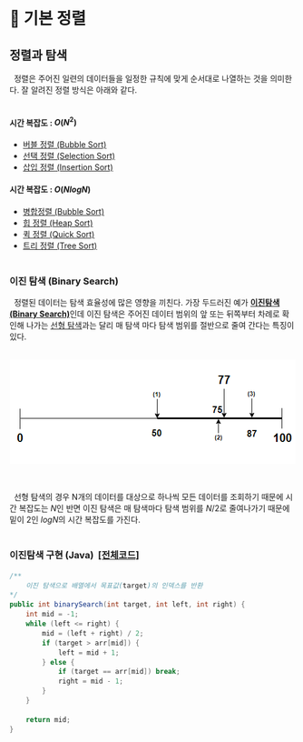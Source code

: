 # 📄 **기본 정렬**

## **정렬과 탐색**

&nbsp;&nbsp;정렬은 주어진 일련의 데이터들을 일정한 규칙에 맞게 순서대로 나열하는 것을 의미한다. 잘 알려진 정렬 방식은 아래와 같다.
<br/><br/>

#### **시간 복잡도 : $O(N^2)$**

- [버블 정렬 (Bubble Sort)](BubbleSort.md)
- [선택 정렬 (Selection Sort)](SelectionSort.md)
- [삽입 정렬 (Insertion Sort)](InsertionSort.md)

#### **시간 복잡도 : $O(NlogN)$**

- [병합정렬 (Bubble Sort)]()
- [힙 정렬 (Heap Sort)]()
- [퀵 정렬 (Quick Sort)]()
- [트리 정렬 (Tree Sort)]()
  <br/><br/>

### **이진 탐색 (Binary Search)**

&nbsp;&nbsp;정렬된 데이터는 탐색 효율성에 많은 영향을 끼친다. 가장 두드러진 예가 <u>**이진탐색(Binary Search)**</u>인데 이진 탐색은 주어진 데이터 범위의 앞 또는 뒤쪽부터 차례로 확인해 나가는 <u>선형 탐색</u>과는 달리 매 탐색 마다 탐색 범위를 절반으로 줄여 간다는 특징이 있다.
</br></br>

<p align="center">
    <img src="../images/binarySearch.png" alt="sequentialList">
</p></br>

&nbsp;&nbsp;선형 탐색의 경우 N개의 데이터를 대상으로 하나씩 모든 데이터를 조회하기 때문에 시간 복잡도는 $N$인 반면 이진 탐색은 매 탐색마다 탐색 범위를 $N/2$로 줄여나가기 때문에 밑이 2인 $logN$의 시간 복잡도를 가진다.
<br/><br/>

### **이진탐색 구현 (Java)** &nbsp;[[전체코드]](code/BinarySearch.java)

```java
/**
    이진 탐색으로 배열에서 목표값(target)의 인덱스를 반환
*/
public int binarySearch(int target, int left, int right) {
    int mid = -1;
    while (left <= right) {
        mid = (left + right) / 2;
        if (target > arr[mid]) {
            left = mid + 1;
        } else {
            if (target == arr[mid]) break;
            right = mid - 1;
        }
    }

    return mid;
}
```

<br/><br/>
